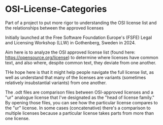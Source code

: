 # OSI-License-Categories
Part of a project to put more rigor to understanding the OSI license list and the relationships between the approved licenses

Initially launched at the Free Software Foundation Europe's (FSFE) Legal and Licensing Workshop (LLW) in Gothenberg, Sweden in 2024.

Aim here is to analyze the OSI approved license list (found here: https://opensource.org/license) to determine where licenses have common text, and also where, despite common text, they deviate from one another.

THe hope here is that it might help people navigate the full license list, as well as understand that many of the licenses are variants (sometimes relatively insubstantial variants) from one another.

The .odt files are comparison files between OSI-approved licenses and a "ur" analogue license that I've designated as the "head of license family." By opening those files, you can see how the particular license compares to the "ur" license. In some cases (concatenative) there's a comparison to multiple licenses because a particular license takes parts from more than one license.
